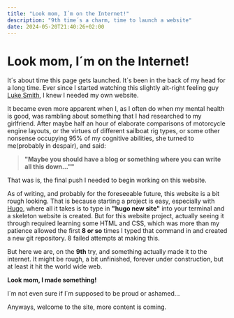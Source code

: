 ```yaml
---
title: "Look mom, I´m on the Internet!"
description: "9th time´s a charm, time to launch a website"
date: 2024-05-20T21:40:26+02:00
---
```


# Look mom, I´m on the Internet! #

It´s about time this page gets launched. It´s been in the back of my head
for a long time. Ever since I started watching this slightly alt-right feeling
guy [Luke Smith](https://www.youtube.com/@LukeSmithxyz), I knew I needed my own website.

It became even more apparent when I, as I often do when my mental health is good, was
rambling about something that I had researched to my girlfriend.
After maybe half an hour of elaborate comparisons of motorcycle engine layouts,
or the virtues of different sailboat rig types, or some other nonsense occupying
95% of my cognitive abilities, she turned to me(probably in despair), and said:

>**"Maybe you should have a blog or something where you can write all this down...""**

That was is, the final push I needed to begin working on this website.

As of writing, and probably for the foreseeable future, this website is a bit rough looking.
That is because starting a project is easy, especially with [Hugo](https://gohugo.io/), where all it takes is to
type in **"hugo new site"** into your terminal and a skeleton website is created.
But for this website project, actually seeing it through required learning some HTML and CSS,
which was more than my patience allowed the first **8 or so** times I typed that command in
and created a new git repository. 8 failed attempts at making this.

But here we are, on the **9th** try, and something actually made it to the internet.
It might be rough, a bit unfinished, forever under construction, but at least it hit
the world wide web.

**Look mom, I made something!**

I´m not even sure if I´m supposed to be proud or ashamed...

Anyways, welcome to the site, more content is coming.
